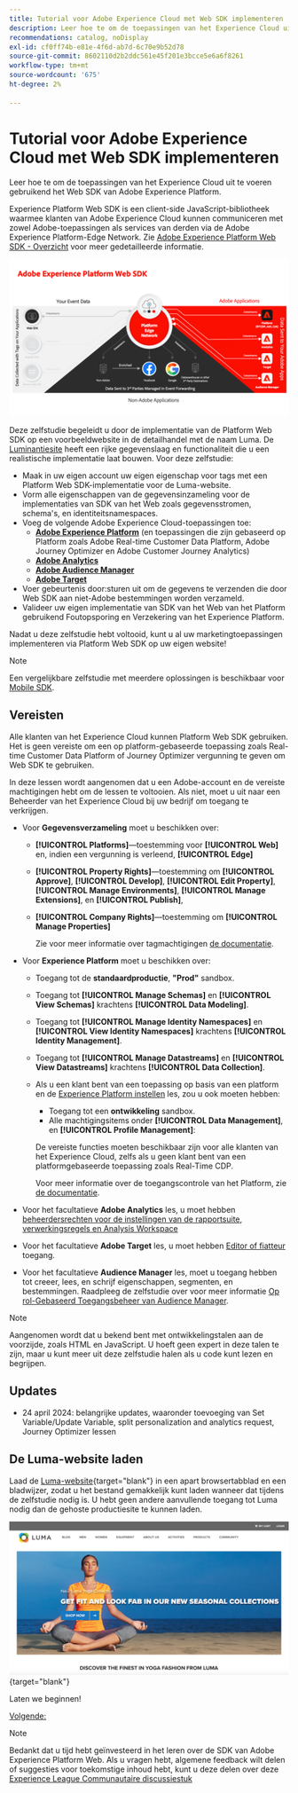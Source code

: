 ```yaml
---
title: Tutorial voor Adobe Experience Cloud met Web SDK implementeren
description: Leer hoe te om de toepassingen van het Experience Cloud uit te voeren gebruikend het Web SDK van Adobe Experience Platform.
recommendations: catalog, noDisplay
exl-id: cf0ff74b-e81e-4f6d-ab7d-6c70e9b52d78
source-git-commit: 8602110d2b2ddc561e45f201e3bcce5e6a6f8261
workflow-type: tm+mt
source-wordcount: '675'
ht-degree: 2%

---
```


# Tutorial voor Adobe Experience Cloud met Web SDK implementeren

Leer hoe te om de toepassingen van het Experience Cloud uit te voeren gebruikend het Web SDK van Adobe Experience Platform.

Experience Platform Web SDK is een client-side JavaScript-bibliotheek waarmee klanten van Adobe Experience Cloud kunnen communiceren met zowel Adobe-toepassingen als services van derden via de Adobe Experience Platform-Edge Network. Zie [Adobe Experience Platform Web SDK - Overzicht](https://experienceleague.adobe.com/en/docs/experience-platform/edge/home) voor meer gedetailleerde informatie.

![Experience Platform Web SDK-architectuur](assets/dc-websdk.png)

Deze zelfstudie begeleidt u door de implementatie van de Platform Web SDK op een voorbeeldwebsite in de detailhandel met de naam Luma. De [Luminantiesite](https://luma.enablementadobe.com/content/luma/us/en.html) heeft een rijke gegevenslaag en functionaliteit die u een realistische implementatie laat bouwen. Voor deze zelfstudie:

* Maak in uw eigen account uw eigen eigenschap voor tags met een Platform Web SDK-implementatie voor de Luma-website.
* Vorm alle eigenschappen van de gegevensinzameling voor de implementaties van SDK van het Web zoals gegevensstromen, schema&#39;s, en identiteitsnamespaces.
* Voeg de volgende Adobe Experience Cloud-toepassingen toe:
   * **[Adobe Experience Platform](setup-experience-platform.md)** (en toepassingen die zijn gebaseerd op Platform zoals Adobe Real-time Customer Data Platform, Adobe Journey Optimizer en Adobe Customer Journey Analytics)
   * **[Adobe Analytics](setup-analytics.md)**
   * **[Adobe Audience Manager](setup-audience-manager.md)**
   * **[Adobe Target](setup-target.md)**
* Voer gebeurtenis door:sturen uit om de gegevens te verzenden die door Web SDK aan niet-Adobe bestemmingen worden verzameld.
* Valideer uw eigen implementatie van SDK van het Web van het Platform gebruikend Foutopsporing en Verzekering van het Experience Platform.

Nadat u deze zelfstudie hebt voltooid, kunt u al uw marketingtoepassingen implementeren via Platform Web SDK op uw eigen website!


>[!NOTE]
>
>Een vergelijkbare zelfstudie met meerdere oplossingen is beschikbaar voor [Mobile SDK](../tutorial-mobile-sdk/overview.md).

## Vereisten

Alle klanten van het Experience Cloud kunnen Platform Web SDK gebruiken. Het is geen vereiste om een op platform-gebaseerde toepassing zoals Real-time Customer Data Platform of Journey Optimizer vergunning te geven om Web SDK te gebruiken.

In deze lessen wordt aangenomen dat u een Adobe-account en de vereiste machtigingen hebt om de lessen te voltooien. Als niet, moet u uit naar een Beheerder van het Experience Cloud bij uw bedrijf om toegang te verkrijgen.

* Voor **Gegevensverzameling** moet u beschikken over:
   * **[!UICONTROL Platforms]**—toestemming voor **[!UICONTROL Web]** en, indien een vergunning is verleend, **[!UICONTROL Edge]**
   * **[!UICONTROL Property Rights]**—toestemming om **[!UICONTROL Approve]**, **[!UICONTROL Develop]**, **[!UICONTROL Edit Property]**, **[!UICONTROL Manage Environments]**, **[!UICONTROL Manage Extensions]**, en **[!UICONTROL Publish]**,
   * **[!UICONTROL Company Rights]**—toestemming om **[!UICONTROL Manage Properties]**

     Zie voor meer informatie over tagmachtigingen [de documentatie](https://experienceleague.adobe.com/en/docs/experience-platform/tags/admin/user-permissions).

* Voor **Experience Platform** moet u beschikken over:

   * Toegang tot de **standaardproductie**, **&quot;Prod&quot;** sandbox.
   * Toegang tot **[!UICONTROL Manage Schemas]** en **[!UICONTROL View Schemas]** krachtens **[!UICONTROL Data Modeling]**.
   * Toegang tot **[!UICONTROL Manage Identity Namespaces]** en **[!UICONTROL View Identity Namespaces]** krachtens **[!UICONTROL Identity Management]**.
   * Toegang tot **[!UICONTROL Manage Datastreams]** en **[!UICONTROL View Datastreams]** krachtens **[!UICONTROL Data Collection]**.
   * Als u een klant bent van een toepassing op basis van een platform en de [Experience Platform instellen](setup-experience-platform.md) les, zou u ook moeten hebben:
      * Toegang tot een **ontwikkeling** sandbox.
      * Alle machtigingsitems onder **[!UICONTROL Data Management]**, en **[!UICONTROL Profile Management]**:

     De vereiste functies moeten beschikbaar zijn voor alle klanten van het Experience Cloud, zelfs als u geen klant bent van een platformgebaseerde toepassing zoals Real-Time CDP.

     Voor meer informatie over de toegangscontrole van het Platform, zie [de documentatie](https://experienceleague.adobe.com/en/docs/experience-platform/access-control/home).

* Voor het facultatieve **Adobe Analytics** les, u moet hebben [beheerdersrechten voor de instellingen van de rapportsuite, verwerkingsregels en Analysis Workspace](https://experienceleague.adobe.com/en/docs/analytics/admin/admin-console/home)

* Voor het facultatieve **Adobe Target** les, u moet hebben [Editor of fiatteur](https://experienceleague.adobe.com/en/docs/target/using/administer/manage-users/enterprise/properties-overview#section_8C425E43E5DD4111BBFC734A2B7ABC80) toegang.

* Voor het facultatieve **Audience Manager** les, moet u toegang hebben tot creeer, lees, en schrijf eigenschappen, segmenten, en bestemmingen. Raadpleeg de zelfstudie over voor meer informatie [Op rol-Gebaseerd Toegangsbeheer van Audience Manager](https://experienceleague.adobe.com/en/docs/audience-manager-learn/tutorials/setup-and-admin/user-management/setting-permissions-with-role-based-access-control).


>[!NOTE]
>
>Aangenomen wordt dat u bekend bent met ontwikkelingstalen aan de voorzijde, zoals HTML en JavaScript. U hoeft geen expert in deze talen te zijn, maar u kunt meer uit deze zelfstudie halen als u code kunt lezen en begrijpen.

## Updates

* 24 april 2024: belangrijke updates, waaronder toevoeging van Set Variable/Update Variable, split personalization and analytics request, Journey Optimizer lessen

## De Luma-website laden

Laad de [Luma-website](https://luma.enablementadobe.com/content/luma/us/en.html){target="blank"} in een apart browsertabblad en een bladwijzer, zodat u het bestand gemakkelijk kunt laden wanneer dat tijdens de zelfstudie nodig is. U hebt geen andere aanvullende toegang tot Luma nodig dan de gehoste productiesite te kunnen laden.

[![Luma-website](assets/old-overview-luma.png)](https://luma.enablementadobe.com/content/luma/us/en.html){target="blank"}

Laten we beginnen!

[Volgende: ](configure-schemas.md)

>[!NOTE]
>
>Bedankt dat u tijd hebt geïnvesteerd in het leren over de SDK van Adobe Experience Platform Web. Als u vragen hebt, algemene feedback wilt delen of suggesties voor toekomstige inhoud hebt, kunt u deze delen over deze [Experience League Communautaire discussiestuk](https://experienceleaguecommunities.adobe.com/t5/adobe-experience-platform-data/tutorial-discussion-implement-adobe-experience-cloud-with-web/td-p/444996)
